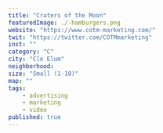 ```yaml
---
title: "Craters of the Moon"
featuredImage: ./-hamburgers.png
website: "https://www.cotm-marketing.com/"
twit: "https://twitter.com/COTMmarketing"
inst: ""
category: "C"
city: "Cle Elum"
neighborhood:
size: "Small (1-10)"
map: ""
tags:
    - advertising
    - marketing
    - video
published: true
---
```





